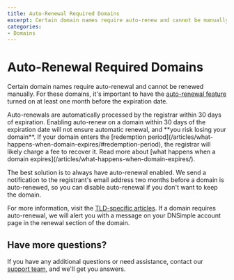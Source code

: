 ```yaml
---
title: Auto-Renewal Required Domains
excerpt: Certain domain names require auto-renew and cannot be manually renewed.
categories:
- Domains
---
```


# Auto-Renewal Required Domains

Certain domain names require auto-renewal and cannot be renewed manually. For these domains, it's important to have the [auto-renewal feature](/articles/domain-auto-renewal) turned on at least one month before the expiration date.

<warning>
Auto-renewals are automatically processed by the registrar within 30 days of expiration. Enabling auto-renew on a domain within 30 days of the expiration date will not ensure automatic renewal, and **you risk losing your domain**. If your domain enters the [redemption period](/articles/what-happens-when-domain-expires/#redemption-period), the registrar will likely charge a fee to recover it. Read more about [what happens when a domain expires](/articles/what-happens-when-domain-expires/). 
</warning>

The best solution is to always have auto-renewal enabled. We send a notification to the registrant's email address two months before a domain is auto-renewed, so you can disable auto-renewal if you don't want to keep the domain.

For more information, visit the [TLD-specific articles](/categories/domains/). If a domain requires auto-renewal, we will alert you with a message on your DNSimple account page in the renewal section of the domain.

## Have more questions? 

If you have any additional questions or need assistance, contact our [support team](https://dnsimple.com/feedback), and we'll get you answers.
